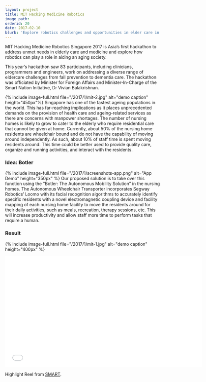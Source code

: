 ```yaml
---
layout: project
title: MIT Hacking Medicine Robotics
image_path: 
orderid: 20
date: 2017-02-10
blurb: 'Explore robotics challenges and opportunities in elder care in response to aging populations around the world.'
---
```

<p class='sublead'>MIT Hacking Medicine Robotics Singapore 2017 is Asia’s first hackathon to address unmet needs in elderly care and medicine and explore how robotics can play a role in aiding an aging society.</p>

This year’s hackathon saw 83 participants, including clinicians, programmers and engineers, work on addressing a diverse range of eldercare challenges from fall prevention to dementia care. The hackathon was officiated by Minister for Foreign Affairs and Minister-In-Charge of the Smart Nation Initiative, Dr Vivian Balakrishnan.
<!--more-->

 {% include image-full.html file="/2017/1/mit-2.jpg" alt="demo caption" height="450px"%}
Singapore has one of the fastest ageing populations in the world. This has far-reaching implications as it places unprecedented demands on the provision of health care and ageing-related services as there are concerns with manpower shortages. The number of nursing homes is likely to grow to cater to the elderly who require residential care that cannot be given at home. Currently, about 50% of the nursing home residents are wheelchair bound and do not have the capability of moving around independently. As such, about 10% of staff time is spent moving residents around. This time could be better used to provide quality care, organize and running activities, and interact with the residents.

### Idea: Botler
{% include image-full.html file="/2017/1/screenshots-app.png" alt="App Demo" height="350px" %}
Our proposed solution is to take over this function using the “Botler: The Autonomous Mobility Solution” in the nursing homes. The Autonomous Wheelchair Transporter incorporates Segway Robotics’ Loomo with its facial recognition algorithms to accurately identify specific residents with a novel electromagnetic coupling device and facility mapping of each nursing home facility to move the residents around for their daily activities, such as meals, recreation, therapy sessions, etc. This will increase productivity and allow staff more time to perform tasks that require a human.

### Result
{% include image-full.html file="/2017/1/mit-1.jpg" alt="demo caption" height="400px" %}

<iframe  src="//www.youtube.com/embed/VKthdoPYUdQ?rel=0&amp;showinfo=0" frameborder="0"  width="640" height="360"  webkitallowfullscreen mozallowfullscreen allowfullscreen></iframe>
<p>Highlight Reel from <a href="https://smart.mit.edu/innovation-centre/innovation-centre-highlights/mit-hacking-medicine-robotics---first-hackathon-in-asia-focused-on-social-use-of-robotics-for-eldercare">SMART</a>.</p>